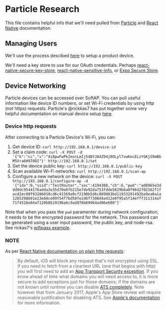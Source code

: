 # Particle Research

This file contains helpful info that we'll need pulled from [Particle](https://docs.particle.io/reference/device-cloud/api/) and [React Native](https://facebook.github.io/react-native/) documentation.

## Managing Users

We'll use the process descibed [here](https://github.com/rickkas7/particle_notes/tree/master/manual-photon-claiming#setting-up-a-product-device-two-legged) to setup a product device.

We'll need a key store to use for our OAuth credentials. Perhaps [react-native-secure-key-store](https://www.npmjs.com/package/react-native-secure-key-store), [react-native-sensitive-info](https://github.com/mcodex/react-native-sensitive-info), or [Expo Secure Store](https://docs.expo.io/versions/latest/sdk/securestore.html).

## Device Networking

Particle devices can be accessed over SoftAP. You can pull useful information like device ID numbers, or set Wi-Fi credentials by using http (not https) requests. Particle's @rickkas7 has put together some very helpful documentation on manual device setup [here](https://github.com/rickkas7/particle_notes/tree/master/manual-photon-claiming).

### Device http requests

After connecting to a Particle Device's Wi-Fi, you can:

1. Get device ID: `curl http://192.168.0.1/device-id`
2. Set a claim code: `curl -X POST -d '{"k":"cc","v":"4i8pwFwPkImsnLmIj54BYJA4Z94j0OLyl7vwKecELzYGKjS9mBbM5Vra6H9T0DI"}' http://192.168.0.1/set`
3. Get the device public key: `curl http://192.168.0.1/public-key`
4. Scan available Wi-Fi networks: `curl http://192.168.0.1/scan-ap`
5. Configure a new network on the device: `curl -X POST http://192.168.0.1/configure-ap -d '{"idx":0,"ssid":"TestRouter","sec":4194308,"ch":6,"pwd":"ad8965e3ddd9dc9544176adda3e35d70e8fb215e7de92da753fdde5829bba0f96d2f02162f1facd2ec08f93286010cd6c41569a9cf2190b5d6c869083bd11933201492ba9ea0a1a1265298691e23e68ce09f54f7bd50fe2d6f7308d4a412e0f95a5f14efff311314af71f4516e04af120b8619196a6c9a4876b69964ad06e608"}'`

Note that when you pass the `pwd` paramenter during network configuration, it needs to be the encrypted password for the network. This password can be generated using a user input password, the public key, and node-rsa. See rickas7's [wifipass example](https://github.com/rickkas7/particle_notes/tree/master/manual-photon-claiming/wifipass).

### NOTE

As per [React Native documentation on plain http requests](https://facebook.github.io/react-native/docs/network):

> By default, iOS will block any request that's not encrypted using SSL. If you need to fetch from a cleartext URL (one that begins with http) you will first need to add an [App Transport Security exception](https://facebook.github.io/react-native/docs/integration-with-existing-apps#test-your-integration). If you know ahead of time what domains you will need access to, it is more secure to add exceptions just for those domains; if the domains are not known until runtime you can disable [ATS completely](https://facebook.github.io/react-native/docs/integration-with-existing-apps#app-transport-security). Note however that from January 2017, Apple's App Store review will require reasonable justification for disabling ATS. See [Apple's documentation](https://developer.apple.com/library/archive/documentation/General/Reference/InfoPlistKeyReference/Articles/CocoaKeys.html#//apple_ref/doc/uid/TP40009251-SW33) for more information.
